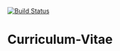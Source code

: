 [![Build Status](https://travis-ci.org/ColinGeukes/Curriculum-Vitae.svg?branch=master)](https://travis-ci.org/ColinGeukes/Curriculum-Vitae)
# Curriculum-Vitae
